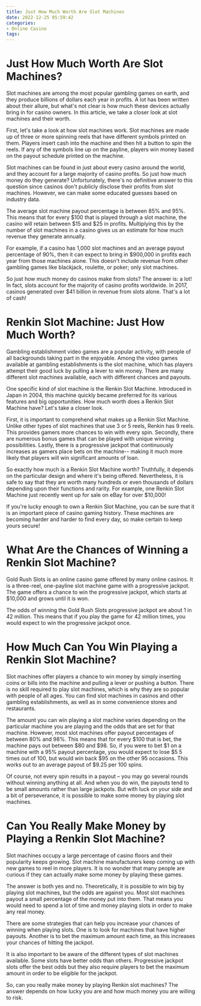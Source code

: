 ```yaml
---
title: Just How Much Worth Are Slot Machines
date: 2022-12-25 05:59:42
categories:
- Online Casino
tags:
---
```



#  Just How Much Worth Are Slot Machines?

Slot machines are among the most popular gambling games on earth, and they produce billions of dollars each year in profits. A lot has been written about their allure, but what's not clear is how much these devices actually bring in for casino owners. In this article, we take a closer look at slot machines and their worth.

First, let's take a look at how slot machines work. Slot machines are made up of three or more spinning reels that have different symbols printed on them. Players insert cash into the machine and then hit a button to spin the reels. If any of the symbols line up on the payline, players win money based on the payout schedule printed on the machine.

Slot machines can be found in just about every casino around the world, and they account for a large majority of casino profits. So just how much money do they generate? Unfortunately, there's no definitive answer to this question since casinos don't publicly disclose their profits from slot machines. However, we can make some educated guesses based on industry data.

The average slot machine payout percentage is between 85% and 95%. This means that for every $100 that is played through a slot machine, the casino will retain between $15 and $25 in profits. Multiplying this by the number of slot machines in a casino gives us an estimate for how much revenue they generate annually.

For example, if a casino has 1,000 slot machines and an average payout percentage of 90%, then it can expect to bring in $900,000 in profits each year from those machines alone. This doesn't include revenue from other gambling games like blackjack, roulette, or poker; only slot machines.

So just how much money do casinos make from slots? The answer is: a lot! In fact, slots account for the majority of casino profits worldwide. In 2017, casinos generated over $41 billion in revenue from slots alone. That's a lot of cash!

#  Renkin Slot Machine: Just How Much Worth?

Gambling establishment video games are a popular activity, with people of all backgrounds taking part in the enjoyable. Among the video games available at gambling establishments is the slot machine, which has players attempt their good luck by pulling a lever to win money. There are many different slot machines available, each with different chances and payouts. 

One specific kind of slot machine is the Renkin Slot Machine. Introduced in Japan in 2004, this machine quickly became preferred for its various features and big opportunities. How much worth does a Renkin Slot Machine have? Let's take a closer look. 

First, it is important to comprehend what makes up a Renkin Slot Machine. Unlike other types of slot machines that use 3 or 5 reels, Renkin has 9 reels. This provides gamers more chances to win with every spin. Secondly, there are numerous bonus games that can be played with unique winning possibilities. Lastly, there is a progressive jackpot that continuously increases as gamers place bets on the machine-- making it much more likely that players will win significant amounts of loan. 

So exactly how much is a Renkin Slot Machine worth? Truthfully, it depends on the particular design and where it's being offered. Nevertheless, it is safe to say that they are worth many hundreds or even thousands of dollars depending upon their functions and rarity. For example, one Renkin Slot Machine just recently went up for sale on eBay for over $10,000! 

If you're lucky enough to own a Renkin Slot Machine, you can be sure that it is an important piece of casino gaming history. These machines are becoming harder and harder to find every day, so make certain to keep yours secure!

#  What Are the Chances of Winning a Renkin Slot Machine?

Gold Rush Slots is an online casino game offered by many online casinos. It is a three-reel, one-payline slot machine game with a progressive jackpot. The game offers a chance to win the progressive jackpot, which starts at $10,000 and grows until it is won.

The odds of winning the Gold Rush Slots progressive jackpot are about 1 in 42 million. This means that if you play the game for 42 million times, you would expect to win the progressive jackpot once.

#  How Much Can You Win Playing a Renkin Slot Machine?

Slot machines offer players a chance to win money by simply inserting coins or bills into the machine and pulling a lever or pushing a button. There is no skill required to play slot machines, which is why they are so popular with people of all ages. You can find slot machines in casinos and other gambling establishments, as well as in some convenience stores and restaurants.

The amount you can win playing a slot machine varies depending on the particular machine you are playing and the odds that are set for that machine. However, most slot machines offer payout percentages of between 80% and 98%. This means that for every $100 that is bet, the machine pays out between $80 and $98. So, if you were to bet $1 on a machine with a 95% payout percentage, you would expect to lose $5 5 times out of 100, but would win back $95 on the other 95 occasions. This works out to an average payout of $9.25 per 100 spins.

Of course, not every spin results in a payout – you may go several rounds without winning anything at all. And when you do win, the payouts tend to be small amounts rather than large jackpots. But with luck on your side and a bit of perseverance, it is possible to make some money by playing slot machines.

#  Can You Really Make Money by Playing a Renkin Slot Machine?

Slot machines occupy a large percentage of casino floors and their popularity keeps growing. Slot machine manufacturers keep coming up with new games to reel in more players. It is no wonder that many people are curious if they can actually make some money by playing these games.

The answer is both yes and no. Theoretically, it is possible to win big by playing slot machines, but the odds are against you. Most slot machines payout a small percentage of the money put into them. That means you would need to spend a lot of time and money playing slots in order to make any real money.

There are some strategies that can help you increase your chances of winning when playing slots. One is to look for machines that have higher payouts. Another is to bet the maximum amount each time, as this increases your chances of hitting the jackpot.

It is also important to be aware of the different types of slot machines available. Some slots have better odds than others. Progressive jackpot slots offer the best odds but they also require players to bet the maximum amount in order to be eligible for the jackpot.

So, can you really make money by playing Renkin slot machines? The answer depends on how lucky you are and how much money you are willing to risk.